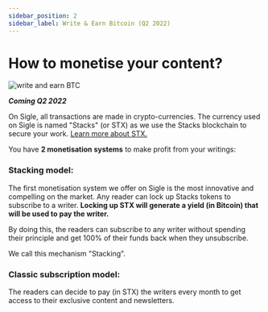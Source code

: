 ```yaml
---
sidebar_position: 2
sidebar_label: Write & Earn Bitcoin (Q2 2022)
---
```


# How to monetise your content?

![write and earn BTC](/img/illustrations/illu_3.png)

**_Coming Q2 2022_**

On Sigle, all transactions are made in crypto-currencies. The currency used on Sigle is named "Stacks" (or STX) as we use the Stacks blockchain to secure your work. [Learn more about STX.](https://www.stacks.co/explore/get-stx)

You have **2 monetisation systems** to make profit from your writings:

### Stacking model:

The first monetisation system we offer on Sigle is the most innovative and compelling on the market. Any reader can lock up Stacks tokens to subscribe to a writer. **Locking up STX will generate a yield (in Bitcoin) that will be used to pay the writer.**

By doing this, the readers can subscribe to any writer without spending their principle and get 100% of their funds back when they unsubscribe.

We call this mechanism "Stacking".

### Classic subscription model:

The readers can decide to pay (in STX) the writers every month to get access to their exclusive content and newsletters.
